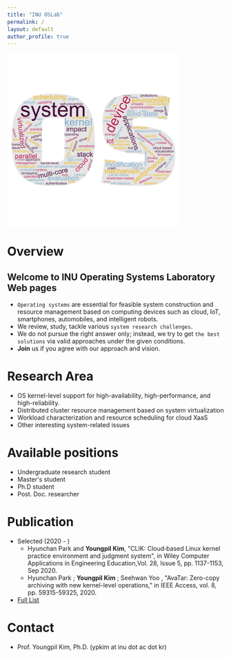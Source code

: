 ```yaml
---
title: "INU OSLab"
permalink: /
layout: default
author_profile: true
---
```


<img src="assets/images/oslab_wordcloud.jpg" alt="OSLab" width="400"/>

# Overview
## Welcome to INU Operating Systems Laboratory Web pages

- `Operating systems` are essential for feasible system construction and resource management based on computing devices such as cloud, IoT, smartphones, automobiles, and intelligent robots.
- We review, study, tackle various `system research challenges`.
- We do not pursue the right answer only; instead, we try to get `the best solutions` via valid approaches under the given conditions.
- **Join** us if you agree with our approach and vision.

# Research Area

- OS kernel-level support for high-availability, high-performance, and high-reliability.
- Distributed cluster resource management based on system virtualization
- Workload characterization and resource scheduling for cloud XaaS
- Other interesting system-related issues

# Available positions

- Undergraduate research student
- Master's student
- Ph.D student
- Post. Doc. researcher

# Publication

- Selected (2020 - )
  - Hyunchan Park and **Youngpil Kim**, "CLIK: Cloud‐based Linux kernel practice environment and judgment system", in Wiley Computer Applications in Engineering Education,Vol. 28, Issue 5, pp. 1137-1153, Sep 2020.
  - Hyunchan Park ; **Youngpil Kim** ; Seehwan Yoo , "AvaTar: Zero-copy archiving with new kernel-level operations," in IEEE Access, vol. 8, pp. 59315-59325, 2020.   
- [Full List](https://scholar.google.co.kr/citations?user=mLzIIj0AAAAJ&hl=ko)

# Contact

- Prof. Youngpil Kim, Ph.D. (ypkim at inu dot ac dot kr)
